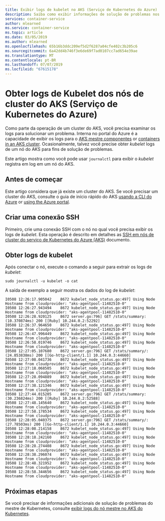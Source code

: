 ```yaml
---
title: Exibir logs de kubelet no AKS (Serviço de Kubernetes do Azure)
description: Saiba como exibir informações de solução de problemas nos logs de kubelet de nós de serviço de Kubernetes do Azure (AKS)
services: container-service
author: mlearned
ms.service: container-service
ms.topic: article
ms.date: 03/05/2019
ms.author: mlearned
ms.openlocfilehash: 65b16b3ddc209ef5d2f6287a04cfe402c3b205c6
ms.sourcegitcommit: 6a42dd4b746f3e6de69f7ad0107cc7ad654e39ae
ms.translationtype: MT
ms.contentlocale: pt-BR
ms.lasthandoff: 07/07/2019
ms.locfileid: "67615178"
---
```

# <a name="get-kubelet-logs-from-azure-kubernetes-service-aks-cluster-nodes"></a>Obter logs de Kubelet dos nós de cluster do AKS (Serviço de Kubernetes do Azure)

Como parte da operação de um cluster do AKS, você precisa examinar os logs para solucionar um problema. Interna no portal do Azure é a capacidade de exibir os logs para o [AKS mestre componentes][aks-master-logs] or [containers in an AKS cluster][azure-container-logs]. Ocasionalmente, talvez você precise obter *kubelet* logs de um nó do AKS para fins de solução de problemas.

Este artigo mostra como você pode usar `journalctl` para exibir o *kubelet* registra em log em um nó do AKS.

## <a name="before-you-begin"></a>Antes de começar

Este artigo considera que já existe um cluster do AKS. Se você precisar um cluster do AKS, consulte o guia de início rápido do AKS [usando a CLI do Azure][aks-quickstart-cli] or [using the Azure portal][aks-quickstart-portal].

## <a name="create-an-ssh-connection"></a>Criar uma conexão SSH

Primeiro, crie uma conexão SSH com o nó no qual você precisa exibir os logs de *kubelet*. Esta operação é descrito em detalhes as [SSH em nós de cluster do serviço de Kubernetes do Azure (AKS)][aks-ssh] documento.

## <a name="get-kubelet-logs"></a>Obter logs de kubelet

Após conectar o nó, execute o comando a seguir para extrair os logs de *kubelet*:

```console
sudo journalctl -u kubelet -o cat
```

A saída de exemplo a seguir mostra os dados do log de *kubelet*:

```
I0508 12:26:17.905042    8672 kubelet_node_status.go:497] Using Node Hostname from cloudprovider: "aks-agentpool-11482510-0"
I0508 12:26:27.943494    8672 kubelet_node_status.go:497] Using Node Hostname from cloudprovider: "aks-agentpool-11482510-0"
I0508 12:26:28.920125    8672 server.go:796] GET /stats/summary: (10.370874ms) 200 [[Ruby] 10.244.0.2:52292]
I0508 12:26:37.964650    8672 kubelet_node_status.go:497] Using Node Hostname from cloudprovider: "aks-agentpool-11482510-0"
I0508 12:26:47.996449    8672 kubelet_node_status.go:497] Using Node Hostname from cloudprovider: "aks-agentpool-11482510-0"
I0508 12:26:58.019746    8672 kubelet_node_status.go:497] Using Node Hostname from cloudprovider: "aks-agentpool-11482510-0"
I0508 12:27:05.107680    8672 server.go:796] GET /stats/summary/: (24.853838ms) 200 [[Go-http-client/1.1] 10.244.0.3:44660]
I0508 12:27:08.041736    8672 kubelet_node_status.go:497] Using Node Hostname from cloudprovider: "aks-agentpool-11482510-0"
I0508 12:27:18.068505    8672 kubelet_node_status.go:497] Using Node Hostname from cloudprovider: "aks-agentpool-11482510-0"
I0508 12:27:28.094889    8672 kubelet_node_status.go:497] Using Node Hostname from cloudprovider: "aks-agentpool-11482510-0"
I0508 12:27:38.121346    8672 kubelet_node_status.go:497] Using Node Hostname from cloudprovider: "aks-agentpool-11482510-0"
I0508 12:27:44.015205    8672 server.go:796] GET /stats/summary: (30.236824ms) 200 [[Ruby] 10.244.0.2:52588]
I0508 12:27:48.145640    8672 kubelet_node_status.go:497] Using Node Hostname from cloudprovider: "aks-agentpool-11482510-0"
I0508 12:27:58.178534    8672 kubelet_node_status.go:497] Using Node Hostname from cloudprovider: "aks-agentpool-11482510-0"
I0508 12:28:05.040375    8672 server.go:796] GET /stats/summary/: (27.78503ms) 200 [[Go-http-client/1.1] 10.244.0.3:44660]
I0508 12:28:08.214158    8672 kubelet_node_status.go:497] Using Node Hostname from cloudprovider: "aks-agentpool-11482510-0"
I0508 12:28:18.242160    8672 kubelet_node_status.go:497] Using Node Hostname from cloudprovider: "aks-agentpool-11482510-0"
I0508 12:28:28.274408    8672 kubelet_node_status.go:497] Using Node Hostname from cloudprovider: "aks-agentpool-11482510-0"
I0508 12:28:38.296074    8672 kubelet_node_status.go:497] Using Node Hostname from cloudprovider: "aks-agentpool-11482510-0"
I0508 12:28:48.321952    8672 kubelet_node_status.go:497] Using Node Hostname from cloudprovider: "aks-agentpool-11482510-0"
I0508 12:28:58.344656    8672 kubelet_node_status.go:497] Using Node Hostname from cloudprovider: "aks-agentpool-11482510-0"
```

## <a name="next-steps"></a>Próximas etapas

Se você precisar de informações adicionais de solução de problemas do mestre de Kubernetes, consulte [exibir logs do nó mestre no AKS do Kubernetes][aks-master-logs].

<!-- LINKS - internal -->
[aks-ssh]: ssh.md
[aks-master-logs]: view-master-logs.md
[aks-quickstart-cli]: kubernetes-walkthrough.md
[aks-quickstart-portal]: kubernetes-walkthrough-portal.md
[aks-master-logs]: view-master-logs.md
[azure-container-logs]: ../azure-monitor/insights/container-insights-overview.md
